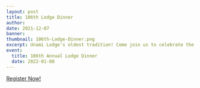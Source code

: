 ```yaml
---
layout: post
title: 106th Lodge Dinner
author:
date: 2021-12-07
banner:
thumbnail: 106th-Lodge-Dinner.png
excerpt: Unami Lodge's oldest tradition! Come join us to celebrate the new year.
event:
  title: 106th Annual Lodge Dinner
  date: 2022-01-08
---
```


<div class='text-center'><a href="https://colbsa.doubleknot.com/event/106th-annual-dinner/2871521" class="btn btn-primary mt-3">Register Now!</a></div>
